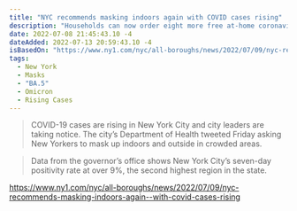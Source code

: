 ```yaml
---
title: "NYC recommends masking indoors again with COVID cases rising"
description: "Households can now order eight more free at-home coronavirus tests, the White House said Tuesday, giving Americans access to an additional supply of rapid tests ahead of possible summer and fall surges."
date: 2022-07-08 21:45:43.10 -4
dateAdded: 2022-07-13 20:59:43.10 -4
isBasedOn: "https://www.ny1.com/nyc/all-boroughs/news/2022/07/09/nyc-recommends-masking-indoors-again--with-covid-cases-rising"
tags:
  - New York
  - Masks
  - "BA.5"
  - Omicron
  - Rising Cases
---
```


> COVID-19 cases are rising in New York City and city leaders are taking notice. The city’s Department of Health tweeted Friday asking New Yorkers to mask up indoors and outside in crowded areas.

> Data from the governor’s office shows New York City’s seven-day positivity rate at over 9%, the second highest region in the state.

https://www.ny1.com/nyc/all-boroughs/news/2022/07/09/nyc-recommends-masking-indoors-again--with-covid-cases-rising
